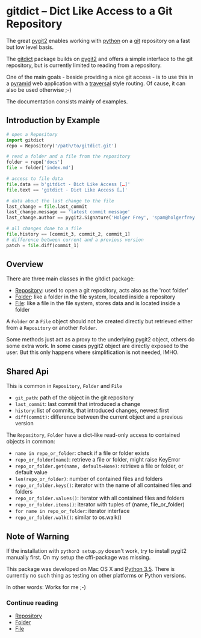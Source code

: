 gitdict – Dict Like Access to a Git Repository
=============================================

The great [pygit2][] enables working with [python][] on a [git][] repository on a fast but low level basis. 

The [gitdict][] package builds on [pygit2][] and offers a simple interface to the git repository, but is currently limited to reading from a repository. 

One of the main goals - beside providing a nice git access - is to use this in a [pyramid][] web application with a [traversal][] style routing. Of cause, it can also be used otherwise ;-)

The documentation consists mainly of examples.


Introduction by Example
-----------------------

```python
# open a Repository
import gitdict
repo = Repository('/path/to/gitdict.git')

# read a folder and a file from the repository
folder = repo['docs']
file = folder['index.md']

# access to file data
file.data == b'gitdict - Dict Like Access […]'
file.text == 'gitdict - Dict Like Access […]'

# data about the last change to the file
last_change = file.last_commit
last_change.message == 'latest commit message'
last_change.author == pygit2.Signature('Holger Frey', 'spam@holgerfrey.de')

# all changes done to a file
file.history == [commit_3, commit_2, commit_1]
# difference between current and a previous version
patch = file.diff(commit_1)
```

Overview
--------

There are three main classes in the gitdict package: 

- [Repository][gd_repo]: used to open a git repository, acts also as the 'root folder'
- [Folder][gd_folder]: like a folder in the file system, located inside a repository
- [File][gd_file]: like a file in the file system, stores data and is located inside a folder

A `Folder` or a `File` object should not be created directly but retrieved either from a `Repository` or another `Folder`.

Some methods just act as a proxy to the underlying pygit2 object, others do some extra work. In some cases pygit2 object are directly exposed to the user. But this only happens where simplification is not needed, IMHO.


Shared Api
----------

This is common in `Repository`, `Folder` and `File`

- `git_path`: path of the object in the git repository
- `last_commit`: last commit that introduced a change
- `history`: list of commits, that introduced changes, newest first
- `diff(commit)`: difference between the current object and a previous version

The `Repository`, `Folder` have a dict-like read-only access to contained objects in common: 

- `name in repo_or_folder`: check if a file or folder exists
- `repo_or_folder[name]`: retrieve a file or folder, might raise KeyError
- `repo_or_folder.get(name, default=None)`: retrieve a file or folder, or default value
- `len(repo_or_folder)`: number of contained files and folders
- `repo_or_folder.keys()`:  iterator with the name of all contained files and folders
- `repo_or_folder.values()`: iterator with all contained files and folders
- `repo_or_folder.items()`: iterator with tuples of (name, file_or_folder)
- `for name in repo_or_folder`: iterator interface
- `repo_or_folder.walk()`: similar to os.walk()


Note of Warning
---------------

If the installation with `python3 setup.py` doesn't work, try to install pygit2 manually first. On my setup the cffi-package was missing.

This package was developed on Mac OS X and [Python 3.5][py35]. There is currently no such thing as testing on other platforms or Python versions. 

In other words: Works for me ;-)


### Continue reading

- [Repository][gd_repo]
- [Folder][gd_folder]
- [File][gd_file]


[pygit2]:    http://www.pygit2.org
[python]:    https://www.python.org
[git]:       http://git-scm.com
[gitdict]:   https://github.com/holgi/gitdict
[dict]:      https://docs.python.org/3.5/library/stdtypes.html#mapping-types-dict
[pyramid]:   http://www.pylonsproject.org
[traversal]: http://docs.pylonsproject.org/projects/pyramid/en/latest/narr/traversal.html
[py35]:      https://docs.python.org/3/
[gd_repo]:   docs/repository.md
[gd_folder]: docs/folder.md
[gd_file]:   docs/file.md